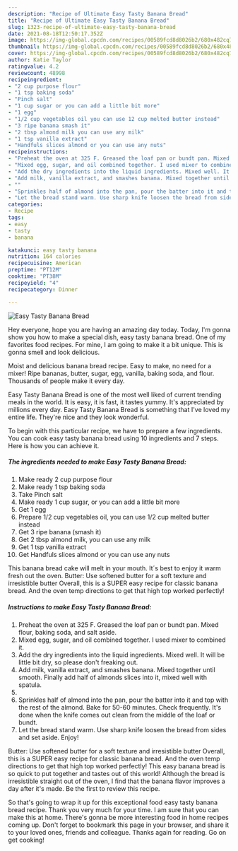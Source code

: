 ```yaml
---
description: "Recipe of Ultimate Easy Tasty Banana Bread"
title: "Recipe of Ultimate Easy Tasty Banana Bread"
slug: 1323-recipe-of-ultimate-easy-tasty-banana-bread
date: 2021-08-18T12:50:17.352Z
image: https://img-global.cpcdn.com/recipes/00589fcd8d8026b2/680x482cq70/easy-tasty-banana-bread-recipe-main-photo.jpg
thumbnail: https://img-global.cpcdn.com/recipes/00589fcd8d8026b2/680x482cq70/easy-tasty-banana-bread-recipe-main-photo.jpg
cover: https://img-global.cpcdn.com/recipes/00589fcd8d8026b2/680x482cq70/easy-tasty-banana-bread-recipe-main-photo.jpg
author: Katie Taylor
ratingvalue: 4.2
reviewcount: 48998
recipeingredient:
- "2 cup purpose flour"
- "1 tsp baking soda"
- "Pinch salt"
- "1 cup sugar or you can add a little bit more"
- "1 egg"
- "1/2 cup vegetables oil you can use 12 cup melted butter instead"
- "3 ripe banana smash it"
- "2 tbsp almond milk you can use any milk"
- "1 tsp vanilla extract"
- "Handfuls slices almond or you can use any nuts"
recipeinstructions:
- "Preheat the oven at 325 F. Greased the loaf pan or bundt pan. Mixed flour, baking soda, and salt aside."
- "Mixed egg, sugar, and oil combined together. I used mixer to combined it."
- "Add the dry ingredients into the liquid ingredients. Mixed well. It will be little bit dry, so please don&#39;t freaking out."
- "Add milk, vanilla extract, and smashes banana. Mixed together until smooth. Finally add half of almonds slices into it, mixed well with spatula."
- ""
- "Sprinkles half of almond into the pan, pour the batter into it and top with the rest of the almond. Bake for 50-60 minutes. Check frequently. It&#39;s done when the knife comes out clean from the middle of the loaf or bundt."
- "Let the bread stand warm. Use sharp knife loosen the bread from sides and set aside. Enjoy!"
categories:
- Recipe
tags:
- easy
- tasty
- banana

katakunci: easy tasty banana 
nutrition: 164 calories
recipecuisine: American
preptime: "PT12M"
cooktime: "PT38M"
recipeyield: "4"
recipecategory: Dinner

---
```



![Easy Tasty Banana Bread](https://img-global.cpcdn.com/recipes/00589fcd8d8026b2/680x482cq70/easy-tasty-banana-bread-recipe-main-photo.jpg)

Hey everyone, hope you are having an amazing day today. Today, I'm gonna show you how to make a special dish, easy tasty banana bread. One of my favorites food recipes. For mine, I am going to make it a bit unique. This is gonna smell and look delicious.

Moist and delicious banana bread recipe. Easy to make, no need for a mixer! Ripe bananas, butter, sugar, egg, vanilla, baking soda, and flour. Thousands of people make it every day.

Easy Tasty Banana Bread is one of the most well liked of current trending meals in the world. It is easy, it is fast, it tastes yummy. It's appreciated by millions every day. Easy Tasty Banana Bread is something that I've loved my entire life. They're nice and they look wonderful.


To begin with this particular recipe, we have to prepare a few ingredients. You can cook easy tasty banana bread using 10 ingredients and 7 steps. Here is how you can achieve it.

<!--inarticleads1-->

##### The ingredients needed to make Easy Tasty Banana Bread:

1. Make ready 2 cup purpose flour
1. Make ready 1 tsp baking soda
1. Take Pinch salt
1. Make ready 1 cup sugar, or you can add a little bit more
1. Get 1 egg
1. Prepare 1/2 cup vegetables oil, you can use 1/2 cup melted butter instead
1. Get 3 ripe banana (smash it)
1. Get 2 tbsp almond milk, you can use any milk
1. Get 1 tsp vanilla extract
1. Get Handfuls slices almond or you can use any nuts


This banana bread cake will melt in your mouth. It´s best to enjoy it warm fresh out the oven. Butter: Use softened butter for a soft texture and irresistible butter Overall, this is a SUPER easy recipe for classic banana bread. And the oven temp directions to get that high top worked perfectly! 

<!--inarticleads2-->

##### Instructions to make Easy Tasty Banana Bread:

1. Preheat the oven at 325 F. Greased the loaf pan or bundt pan. Mixed flour, baking soda, and salt aside.
1. Mixed egg, sugar, and oil combined together. I used mixer to combined it.
1. Add the dry ingredients into the liquid ingredients. Mixed well. It will be little bit dry, so please don&#39;t freaking out.
1. Add milk, vanilla extract, and smashes banana. Mixed together until smooth. Finally add half of almonds slices into it, mixed well with spatula.
1. 
1. Sprinkles half of almond into the pan, pour the batter into it and top with the rest of the almond. Bake for 50-60 minutes. Check frequently. It&#39;s done when the knife comes out clean from the middle of the loaf or bundt.
1. Let the bread stand warm. Use sharp knife loosen the bread from sides and set aside. Enjoy!


Butter: Use softened butter for a soft texture and irresistible butter Overall, this is a SUPER easy recipe for classic banana bread. And the oven temp directions to get that high top worked perfectly! This easy banana bread is so quick to put together and tastes out of this world! Although the bread is irresistible straight out of the oven, I find that the banana flavor improves a day after it&#39;s made. Be the first to review this recipe. 

So that's going to wrap it up for this exceptional food easy tasty banana bread recipe. Thank you very much for your time. I am sure that you can make this at home. There's gonna be more interesting food in home recipes coming up. Don't forget to bookmark this page in your browser, and share it to your loved ones, friends and colleague. Thanks again for reading. Go on get cooking!
